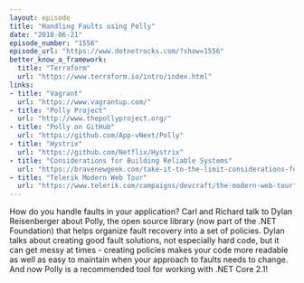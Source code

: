 ```yaml
---
layout: episode
title: "Handling Faults using Polly"
date: "2018-06-21"
episode_number: "1556"
episode_url: "https://www.dotnetrocks.com/?show=1556"
better_know_a_framework:
  title: "Terraform"
  url: "https://www.terraform.io/intro/index.html"
links:
- title: "Vagrant"
  url: "https://www.vagrantup.com/"
- title: "Polly Project"
  url: "http://www.thepollyproject.org/"
- title: "Polly on GitHub"
  url: "https://github.com/App-vNext/Polly"
- title: "Hystrix"
  url: "https://github.com/Netflix/Hystrix"
- title: "Considerations for Building Reliable Systems"
  url: "https://bravenewgeek.com/take-it-to-the-limit-considerations-for-building-reliable-systems/"
- title: "Telerik Modern Web Tour"
  url: "https://www.telerik.com/campaigns/devcraft/the-modern-web-tour"
---
```


How do you handle faults in your application? Carl and Richard talk to Dylan Reisenberger about Polly, the open source library (now part of the .NET Foundation) that helps organize fault recovery into a set of policies. Dylan talks about creating good fault solutions, not especially hard code, but it can get messy at times - creating policies makes your code more readable as well as easy to maintain when your approach to faults needs to change. And now Polly is a recommended tool for working with .NET Core 2.1!
